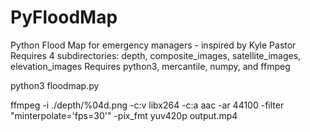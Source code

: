 # PyFloodMap
Python Flood Map for emergency managers - inspired by Kyle Pastor
Requires 4 subdirectories: depth, composite_images, satellite_images, elevation_images
Requires python3, mercantile, numpy, and ffmpeg

python3 floodmap.py

ffmpeg  -i ./depth/%04d.png -c:v libx264 -c:a aac -ar 44100 -filter "minterpolate='fps=30'" -pix_fmt yuv420p output.mp4
